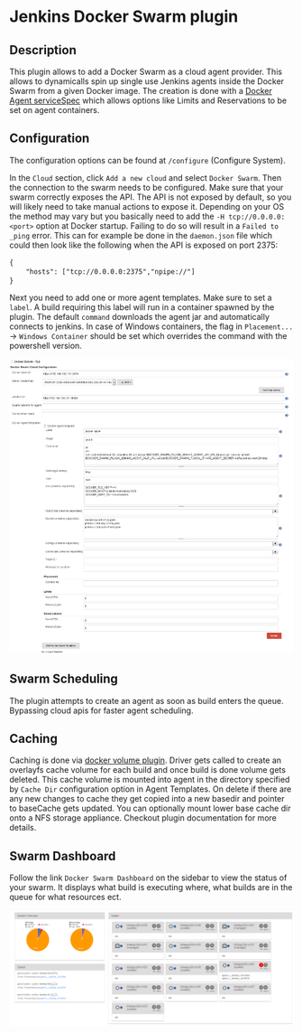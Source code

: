 # Jenkins Docker Swarm plugin

## Description
This plugin allows to add a Docker Swarm as a cloud agent provider. This allows to dynamicalls spin up single use Jenkins agents inside the Docker Swarm from a given Docker image. The creation is done with a [Docker Agent serviceSpec](https://docs.docker.com/engine/swarm/how-swarm-mode-works/services/) which allows options like Limits and Reservations to be set on agent containers.

## Configuration
The configuration options can be found at `/configure` (Configure System).

In the `Cloud` section, click `Add a new cloud` and select `Docker Swarm`. Then the connection to the swarm needs to be configured. Make sure that your swarm correctly exposes the API. The API is not exposed by default, so you will likely need to take manual actions to expose it. Depending on your OS the method may vary but you basically need to add the `-H tcp://0.0.0.0:<port>` option at Docker startup. Failing to do so will result in a `Failed to _ping` error. This can for example be done in the `daemon.json` file which could then look like the following when the API is exposed on port 2375:
```
{
    "hosts": ["tcp://0.0.0.0:2375","npipe://"]
}
```

Next you need to add one or more agent templates. Make sure to set a `label`. A build requiring this label will run in a container spawned by the plugin. The default `command` downloads the agent jar and automatically connects to jenkins. In case of Windows containers, the flag in `Placement...` -> `Windows Container` should be set which overrides the command with the powershell version.

![configuration](/docs/images/configuration.png?raw=true "Configuration")

## Swarm Scheduling
The plugin attempts to create an agent as soon as build enters the queue. Bypassing cloud apis for faster agent scheduling.

## Caching
Caching is done via [docker volume plugin](https://github.com/suryagaddipati/docker-cache-volume-plugin).
Driver gets called to create an overlayfs cache volume for each build and once build is done volume gets deleted. This cache volume is mounted into agent in the directory specified by `Cache Dir` configuration option in Agent Templates.  On delete if there are any new changes to cache they get copied into a new basedir and pointer to baseCache gets updated. You can optionally mount lower base cache dir onto a NFS storage appliance. Checkout plugin documentation for more details.

## Swarm Dashboard
Follow the link `Docker Swarm Dashboard` on the sidebar to view the status of your swarm. It displays what build is executing where, what builds are in the queue for what resources ect.

![dashboard](/docs/images/dashboard.png?raw=true "Dashboard")
